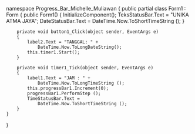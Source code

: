 namespace Progress_Bar_Michelle_Muliawan
{
    public partial class Form1 : Form
    {
        public Form1()
        {
            InitializeComponent();
            TeksStatusBar.Text = 
                "UNIKA ATMA JAYA";
            DateStatusBar.Text = 
                DateTime.Now.ToShortTimeString ();
        }

        private void button1_Click(object sender, EventArgs e)
        {
            label2.Text = "TANGGAL: " +
                DateTime.Now.ToLongDateString();
            this.timer1.Start();
        }

        private void timer1_Tick(object sender, EventArgs e)
        {
            label1.Text = "JAM : " +
                DateTime.Now.ToLongTimeString ();
            this.progressBar1.Increment(0);
            progressBar1.PerformStep ();
            TimeStatusBar.Text = 
                DateTime.Now.ToShortTimeString ();
        }
    }
}
